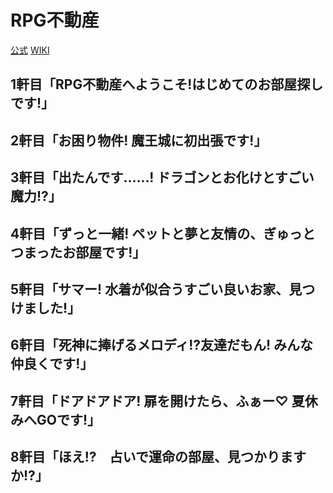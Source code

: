 # RPG不動産

[公式](https://rpg-rs.jp/) 
[WIKI](https://ja.wikipedia.org/wiki/RPG%E4%B8%8D%E5%8B%95%E7%94%A3) 

## 1軒目「RPG不動産へようこそ!はじめてのお部屋探しです!」

## 2軒目「お困り物件! 魔王城に初出張です!」

## 3軒目「出たんです……! ドラゴンとお化けとすごい魔力!?」

## 4軒目「ずっと一緒! ペットと夢と友情の、ぎゅっとつまったお部屋です!」

## 5軒目「サマー! 水着が似合うすごい良いお家、見つけました!」

## 6軒目「死神に捧げるメロディ!?友達だもん! みんな仲良くです!」

## 7軒目「ドアドアドア! 扉を開けたら、ふぁー♡ 夏休みへGOです!」

## 8軒目「ほえ!?　占いで運命の部屋、見つかりますか!?」
